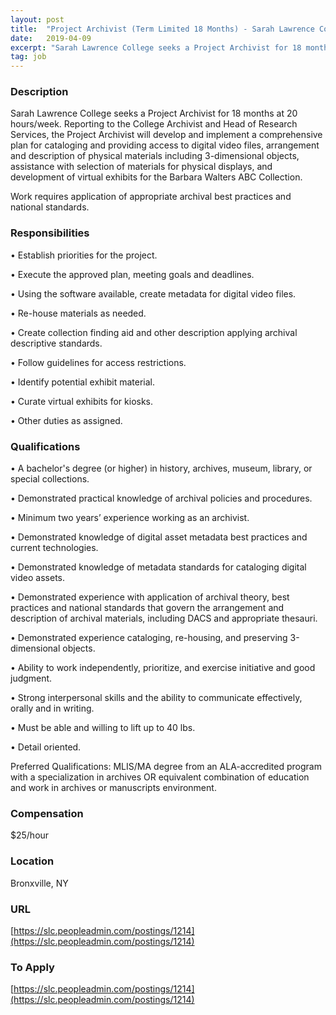 ```yaml
---
layout: post
title:  "Project Archivist (Term Limited 18 Months) - Sarah Lawrence College"
date:   2019-04-09
excerpt: "Sarah Lawrence College seeks a Project Archivist for 18 months at 20 hours/week. Reporting to the College Archivist and Head of Research Services, the Project Archivist will develop and implement a comprehensive plan for cataloging and providing access to digital video files, arrangement and description of physical materials including 3-dimensional..."
tag: job
---
```


### Description   

Sarah Lawrence College seeks a Project Archivist for 18 months at 20 hours/week. Reporting to the College Archivist and Head of Research Services, the Project Archivist will develop and implement a comprehensive plan for cataloging and providing access to digital video files, arrangement and description of physical materials including 3-dimensional objects, assistance with selection of materials for physical displays, and development of virtual exhibits for the Barbara Walters ABC Collection. 

Work requires application of appropriate archival best practices and national standards.



### Responsibilities   


• 	Establish priorities for the project.

• 	Execute the approved plan, meeting goals and deadlines.

• 	Using the software available, create metadata for digital video files.

• 	Re-house materials as needed.

• 	Create collection finding aid and other description applying archival descriptive standards.

• 	Follow guidelines for access restrictions.

• 	Identify potential exhibit material.

• 	Curate virtual exhibits for kiosks.

• 	Other duties as assigned.



### Qualifications   


• 	A bachelor's degree (or higher) in history, archives, museum, library, or special collections.

• 	Demonstrated practical knowledge of archival policies and procedures.

• 	Minimum two years’ experience working as an archivist. 

• 	Demonstrated knowledge of digital asset metadata best practices and current technologies.

• 	Demonstrated knowledge of metadata standards for cataloging digital video assets.

• 	Demonstrated experience with application of archival theory, best practices and national standards that govern the arrangement and description of archival materials, including DACS and appropriate thesauri.

• 	Demonstrated experience cataloging, re-housing, and preserving 3-dimensional objects.

• 	Ability to work independently, prioritize, and exercise initiative and good judgment.

• 	Strong interpersonal skills and the ability to communicate effectively, orally and in writing.

• 	Must be able and willing to lift up to 40 lbs. 

• 	Detail oriented.

Preferred Qualifications:
MLIS/MA degree from an ALA-accredited program with a specialization in archives OR equivalent combination of education and work in archives or manuscripts environment.




### Compensation   

$25/hour


### Location   

Bronxville, NY


### URL   

[https://slc.peopleadmin.com/postings/1214](https://slc.peopleadmin.com/postings/1214) 

### To Apply   

[https://slc.peopleadmin.com/postings/1214](https://slc.peopleadmin.com/postings/1214) 





